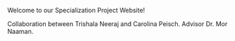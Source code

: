 Welcome to our Specialization Project Website!

Collaboration between Trishala Neeraj and Carolina Peisch. Advisor Dr. Mor Naaman.
